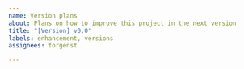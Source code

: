 ```yaml
---
name: Version plans
about: Plans on how to improve this project in the next version
title: "[Version] v0.0"
labels: enhancement, versions
assignees: forgenst

---
```



